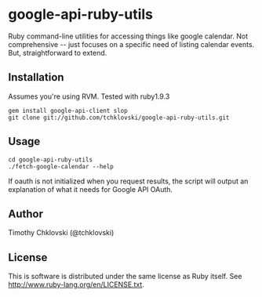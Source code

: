 # google-api-ruby-utils

Ruby command-line utilities for accessing things like google calendar.
Not comprehensive -- just focuses on a specific need of listing calendar events.
But, straightforward to extend.

## Installation

Assumes you're using RVM. Tested with ruby1.9.3

    gem install google-api-client slop
    git clone git://github.com/tchklovski/google-api-ruby-utils.git

## Usage

    cd google-api-ruby-utils
    ./fetch-google-calendar --help

If oauth is not initialized when you request results, the script will output an explanation
of what it needs for Google API OAuth.


## Author

Timothy Chklovski (@tchklovski)

## License

This is software is distributed under the same license as Ruby itself.
See http://www.ruby-lang.org/en/LICENSE.txt.
